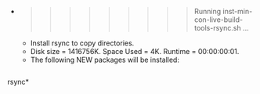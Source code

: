 * >>>>>>>>> Running inst-min-con-live-build-tools-rsync.sh ...
  * Install rsync to copy directories.
  * Disk size = 1416756K. Space Used = 4K. Runtime = 00:00:00:01.
  * The following NEW packages will be installed:
  ```bash
rsync*
  ```

